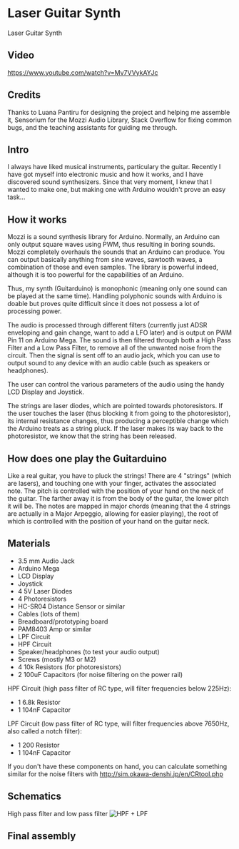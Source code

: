# Laser Guitar Synth
Laser Guitar Synth

## Video
https://www.youtube.com/watch?v=Mv7VVykAYJc

## Credits
Thanks to Luana Pantiru for designing the project and helping me assemble it, Sensorium for the Mozzi Audio Library, Stack Overflow for fixing common bugs, and the teaching assistants for guiding me through.

## Intro
I always have liked musical instruments, particulary the guitar. Recently I have got myself into electronic music and how it works, and I have discovered sound synthesizers. Since that very moment, I knew that I wanted to make one, but making one with Arduino wouldn't prove an easy task...

## How it works
Mozzi is a sound synthesis library for Arduino. Normally, an Arduino can only output square waves using PWM, thus resulting in boring sounds. Mozzi completely overhauls the sounds that an Arduino can produce. You can output basically anything from sine waves, sawtooth waves, a combination of those and even samples. The library is powerful indeed, although it is too powerful for the capabilities of an Arduino.

Thus, my synth (Guitarduino) is monophonic (meaning only one sound can be played at the same time). Handling polyphonic sounds with Arduino is doable but proves quite difficult since it does not possess a lot of processing power. 

The audio is processed through different filters (currently just ADSR enveloping and gain change, want to add a LFO later) and is output on PWM Pin 11 on Arduino Mega. The sound is then filtered through both a High Pass Filter and a Low Pass Filter, to remove all of the unwanted noise from the circuit. Then the signal is sent off to an audio jack, which you can use to output sound to any device with an audio cable (such as speakers or headphones).

The user can control the various parameters of the audio using the handy LCD Display and Joystick.

The strings are laser diodes, which are pointed towards photoresistors. If the user touches the laser (thus blocking it from going to the photoresistor), its internal resistance changes, thus producing a perceptible change which the Arduino treats as a string pluck. If the laser makes its way back to the photoresistor, we know that the string has been released.

## How does one play the Guitarduino
Like a real guitar, you have to pluck the strings! There are 4 "strings" (which are lasers), and touching one with your finger, activates the associated note. The pitch is controlled with the position of your hand on the neck of the guitar. The farther away it is from the body of the guitar, the lower pitch it will be. The notes are mapped in major chords (meaning that the 4 strings are actually in a Major Arpeggio, allowing for easier playing), the root of which is controlled with the position of your hand on the guitar neck.

## Materials
- 3.5 mm Audio Jack
- Arduino Mega
- LCD Display
- Joystick
- 4 5V Laser Diodes
- 4 Photoresistors
- HC-SR04 Distance Sensor or similar
- Cables (lots of them)
- Breadboard/prototyping board
- PAM8403 Amp or similar
- LPF Circuit
- HPF Circuit
- Speaker/headphones (to test your audio output)
- Screws (mostly M3 or M2)
- 4 10k Resistors (for photoresistors)
- 2 100uF Capacitors (for noise filtering on the power rail)

HPF Circuit (high pass filter of RC type, will filter frequencies below 225Hz):
- 1 6.8k Resistor
- 1 104nF Capacitor

LPF Circuit (low pass filter of RC type, will filter frequencies above 7650Hz, also called a notch filter):
- 1 200 Resistor
- 1 104nF Capacitor

If you don't have these components on hand, you can calculate something similar for the noise filters with http://sim.okawa-denshi.jp/en/CRtool.php

## Schematics

High pass filter and low pass filter
![HPF + LPF](https://i.imgur.com/6TGlQsl.png)

## Final assembly
